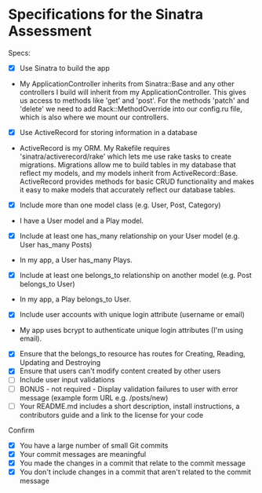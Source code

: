 # Specifications for the Sinatra Assessment

Specs:
- [x] Use Sinatra to build the app
- My ApplicationController inherits from Sinatra::Base and any other controllers I build will inherit from my ApplicationController. This gives us access to methods like 'get' and 'post'. For the methods 'patch' and 'delete' we need to add Rack::MethodOverride into our config.ru file, which is also where we mount our controllers.
- [x] Use ActiveRecord for storing information in a database
- ActiveRecord is my ORM. My Rakefile requires 'sinatra/activerecord/rake' which lets me use rake tasks to create migrations. Migrations allow me to build tables in my database that reflect my models, and my models inherit from ActiveRecord::Base. ActiveRecord provides methods for basic CRUD functionality and makes it easy to make models that accurately reflect our database tables.
- [x] Include more than one model class (e.g. User, Post, Category)
- I have a User model and a Play model.
- [x] Include at least one has_many relationship on your User model (e.g. User has_many Posts)
- In my app, a User has_many Plays.
- [x] Include at least one belongs_to relationship on another model (e.g. Post belongs_to User)
- In my app, a Play belongs_to User.
- [x] Include user accounts with unique login attribute (username or email)
- My app uses bcrypt to authenticate unique login attributes (I'm using email).
- [x] Ensure that the belongs_to resource has routes for Creating, Reading, Updating and Destroying
- [x] Ensure that users can't modify content created by other users
- [ ] Include user input validations
- [ ] BONUS - not required - Display validation failures to user with error message (example form URL e.g. /posts/new)
- [ ] Your README.md includes a short description, install instructions, a contributors guide and a link to the license for your code

Confirm
- [x] You have a large number of small Git commits
- [x] Your commit messages are meaningful
- [x] You made the changes in a commit that relate to the commit message
- [x] You don't include changes in a commit that aren't related to the commit message